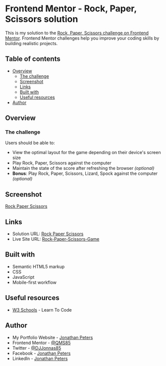 # Frontend Mentor - Rock, Paper, Scissors solution

This is my solution to the [Rock, Paper, Scissors challenge on Frontend Mentor](https://www.frontendmentor.io/challenges/rock-paper-scissors-game-pTgwgvgH). Frontend Mentor challenges help you improve your coding skills by building realistic projects. 

## Table of contents

- [Overview](#overview)
  - [The challenge](#the-challenge)
  - [Screenshot](#screenshot)
  - [Links](#links)
  - [Built with](#built-with)
  - [Useful resources](#useful-resources)
- [Author](#author)

## Overview

### The challenge

Users should be able to:

- View the optimal layout for the game depending on their device's screen size
- Play Rock, Paper, Scissors against the computer
- Maintain the state of the score after refreshing the browser _(optional)_
- **Bonus**: Play Rock, Paper, Scissors, Lizard, Spock against the computer _(optional)_

## Screenshot

[Rock Paper Scissors](rockpaperscissors.png)

## Links

- Solution URL: [Rock Paper Scissors](https://github.com/QMS85/Rock-Paper-Scissors-Game.git)
- Live Site URL: [Rock-Paper-Scissors-Game](https://qms85.github.io/Rock-Paper-Scissors-Game/)

## Built with

- Semantic HTML5 markup
- CSS 
- JavaScript
- Mobile-first workflow

## Useful resources

- [W3 Schools](https://www.w3schools.com) - Learn To Code

## Author

- My Portfolio Website - [Jonathan Peters](https://qms85.github.io/MyPortfolio/)
- Frontend Mentor - [@QMS85](https://www.frontendmentor.io/profile/QMS85)
- Twitter - [@DJJonnas85](https://www.twitter.com/DJJonnas85)
- Facebook - [Jonathan Peters](https://www.facebook.com/2jonathanpeters)
- LinkedIn - [Jonathan Peters](https://www.linkedin.com/in/2jonathanpeters)


